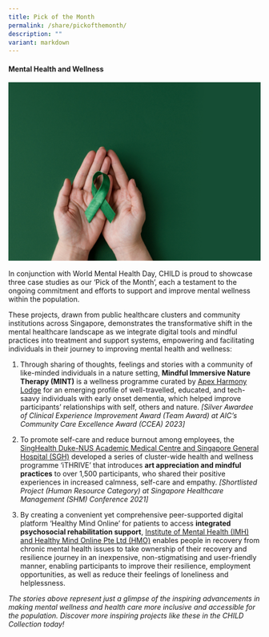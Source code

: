 ```yaml
---
title: Pick of the Month
permalink: /share/pickofthemonth/
description: ""
variant: markdown
---
```

#### **Mental Health and Wellness**

![](/images/CHILD_posts__10_.png)

In conjunction with World Mental Health Day, CHILD is proud to showcase three case studies as our ‘Pick of the Month’, each a testament to the ongoing commitment and efforts to support and improve mental wellness within the population. &nbsp;

These projects, drawn from public healthcare clusters and community institutions across Singapore, demonstrates the transformative shift in the mental healthcare landscape as we integrate digital tools and mindful practices into treatment and support systems, empowering and facilitating individuals in their journey to improving mental health and wellness:

1. Through sharing of thoughts, feelings and stories with a community of like-minded individuals in a nature setting, **Mindful Immersive Nature Therapy (MINT)** is a wellness programme curated by <a rel="noopene" target="blank" href="https://for.sg/child-chi-sg-child-collection-ahl-ccea2023-21">Apex Harmony Lodge</a> for an emerging profile of well-travelled, educated, and tech-saavy individuals with early onset dementia, which helped improve participants’ relationships with self, others and nature. *\[Silver Awardee of Clinical Experience Improvement Award (Team Award) at AIC’s Community Care Excellence Award (CCEA) 2023\]*

2. To promote self-care and reduce burnout among employees, the <a rel="noopene" target="blank" href="https://for.sg/child-chi-sg-child-collection-shsdnusamc-sgh-shmc2021-585">SingHealth Duke-NUS Academic Medical Centre and Singapore General Hospital (SGH)</a> developed a series of cluster-wide health and wellness programme ‘iTHRIVE’ that introduces **art appreciation and mindful practices** to over 1,500 participants, who shared their positive experiences in increased calmness, self-care and empathy. *\[Shortlisted Project (Human Resource Category) at Singapore Healthcare Management (SHM) Conference 2021\]*

3. By&nbsp;creating a convenient yet comprehensive peer-supported digital platform ‘Healthy Mind Online’ for patients to access **integrated psychosocial rehabilitation support**, <a rel="noopene" target="blank" href="https://for.sg/child-chi-sg-child-collection-imh-hmo-nhip2020-339">Institute of Mental Health (IMH) and Healthy Mind Online Pte Ltd (HMO)</a> enables people in recovery from chronic mental health issues to take ownership of their recovery and resilience journey in an inexpensive, non-stigmatising and user-friendly manner, enabling participants to improve their resilience, employment opportunities, as well as reduce their feelings of loneliness and helplessness.

<em> The stories above represent just a glimpse of the inspiring advancements in making mental wellness and health care more inclusive and accessible for the population. Discover more inspiring projects like these in the CHILD Collection today! </em>